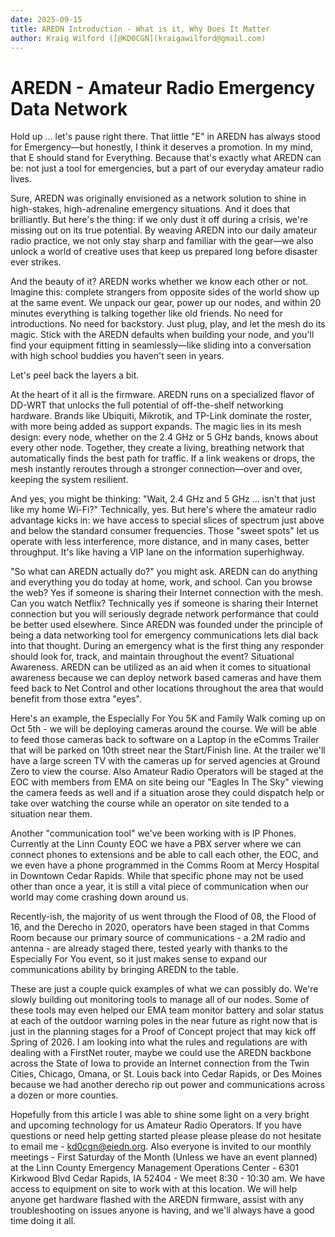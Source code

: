 ```yaml
---
date: 2025-09-15
title: AREDN Introduction - What is it, Why Does It Matter
author: Kraig Wilford ([@KD0CGN](kraigawilford@gmail.com)
---
```


# AREDN - Amateur Radio Emergency Data Network

Hold up ... let's pause right there. That little "E" in AREDN has always stood for Emergency—but honestly, I think it deserves a promotion. In my mind, that E should stand for Everything. Because that's exactly what AREDN can be: not just a tool for emergencies, but a part of our everyday amateur radio lives.

Sure, AREDN was originally envisioned as a network solution to shine in high-stakes, high-adrenaline emergency situations. And it does that brilliantly. But here's the thing: if we only dust it off during a crisis, we're missing out on its true potential. By weaving AREDN into our daily amateur radio practice, we not only stay sharp and familiar with the gear—we also unlock a world of creative uses that keep us prepared long before disaster ever strikes.

And the beauty of it? AREDN works whether we know each other or not. Imagine this: complete strangers from opposite sides of the world show up at the same event. We unpack our gear, power up our nodes, and within 20 minutes everything is talking together like old friends. No need for introductions. No need for backstory. Just plug, play, and let the mesh do its magic. Stick with the AREDN defaults when building your node, and you'll find your equipment fitting in seamlessly—like sliding into a conversation with high school buddies you haven't seen in years.

Let's peel back the layers a bit.

At the heart of it all is the firmware. AREDN runs on a specialized flavor of DD-WRT that unlocks the full potential of off-the-shelf networking hardware. Brands like Ubiquiti, Mikrotik, and TP-Link dominate the roster, with more being added as support expands. The magic lies in its mesh design: every node, whether on the 2.4 GHz or 5 GHz bands, knows about every other node. Together, they create a living, breathing network that automatically finds the best path for traffic. If a link weakens or drops, the mesh instantly reroutes through a stronger connection—over and over, keeping the system resilient.

And yes, you might be thinking: "Wait, 2.4 GHz and 5 GHz ... isn't that just like my home Wi-Fi?" Technically, yes. But here's where the amateur radio advantage kicks in: we have access to special slices of spectrum just above and below the standard consumer frequencies. Those "sweet spots" let us operate with less interference, more distance, and in many cases, better throughput. It's like having a VIP lane on the information superhighway.

"So what can AREDN actually do?" you might ask. AREDN can do anything and everything you do today at home, work, and school. Can you browse the web? Yes if someone is sharing their Internet connection with the mesh. Can you watch Netflix? Technically yes if someone is sharing their Internet connection but you will seriously degrade network performance that could be better used elsewhere. Since AREDN was founded under the principle of being a data networking tool for emergency communications lets dial back into that thought. During an emergency what is the first thing any responder should look for, track, and maintain throughout the event? Situational Awareness. AREDN can be utilized as an aid when it comes to situational awareness because we can deploy network based cameras and have them feed back to Net Control and other locations throughout the area that would benefit from those extra "eyes".

Here's an example, the Especially For You 5K and Family Walk coming up on Oct 5th - we will be deploying cameras around the course. We will be able to feed those cameras back to software on a Laptop in the eComms Trailer that will be parked on 10th street near the Start/Finish line. At the trailer we'll have a large screen TV with the cameras up for served agencies at Ground Zero to view the course. Also Amateur Radio Operators will be staged at the EOC with members from EMA on site being our "Eagles In The Sky" viewing the camera feeds as well and if a situation arose they could dispatch help or take over watching the course while an operator on site tended to a situation near them.

Another "communication tool" we've been working with is IP Phones. Currently at the Linn County EOC we have a PBX server where we can connect phones to extensions and be able to call each other, the EOC, and we even have a phone programmed in the Comms Room at Mercy Hospital in Downtown Cedar Rapids. While that specific phone may not be used other than once a year, it is still a vital piece of communication when our world may come crashing down around us.

Recently-ish, the majority of us went through the Flood of 08, the Flood of 16, and the Derecho in 2020, operators have been staged in that Comms Room because our primary source of communications - a 2M radio and antenna - are already staged there, tested yearly with thanks to the Especially For You event, so it just makes sense to expand our communications ability by bringing AREDN to the table.

These are just a couple quick examples of what we can possibly do. We're slowly building out monitoring tools to manage all of our nodes. Some of these tools may even helped our EMA team monitor battery and solar status at each of the outdoor warning poles in the near future as right now that is just in the planning stages for a Proof of Concept project that may kick off Spring of 2026. I am looking into what the rules and regulations are with dealing with a FirstNet router, maybe we could use the AREDN backbone across the State of Iowa to provide an Internet connection from the Twin Cities, Chicago, Omana, or St. Louis back into Cedar Rapids, or Des Moines because we had another derecho rip out power and communications across a dozen or more counties.

Hopefully from this article I was able to shine some light on a very bright and upcoming technology for us Amateur Radio Operators. If you have questions or need help getting started please please please do not hesitate to email me - kd0cgn@eiedn.org. Also everyone is invited to our monthly meetings - First Saturday of the Month (Unless we have an event planned) at the Linn County Emergency Management Operations Center - 6301 Kirkwood Blvd Cedar Rapids, IA 52404 - We meet 8:30 - 10:30 am. We have access to equipment on site to work with at this location. We will help anyone get hardware flashed with the AREDN firmware, assist with any troubleshooting on issues anyone is having, and we'll always have a good time doing it all.
